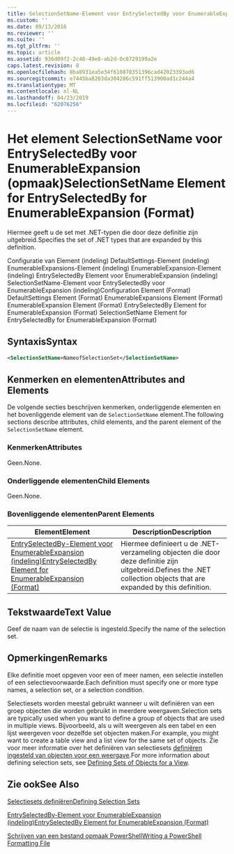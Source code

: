 ```yaml
---
title: SelectionSetName-Element voor EntrySelectedBy voor EnumerableExpansion (indeling) | Microsoft Docs
ms.custom: ''
ms.date: 09/13/2016
ms.reviewer: ''
ms.suite: ''
ms.tgt_pltfrm: ''
ms.topic: article
ms.assetid: 936d09f2-2c48-49e8-ab2d-0c8729199a2e
caps.latest.revision: 8
ms.openlocfilehash: 8ba8931ea5e34f610878351396cad42023393ad6
ms.sourcegitcommit: e7445ba8203da304286c591ff513900ad1c244a4
ms.translationtype: MT
ms.contentlocale: nl-NL
ms.lasthandoff: 04/23/2019
ms.locfileid: "62076256"
---
```

# <a name="selectionsetname-element-for-entryselectedby-for-enumerableexpansion-format"></a><span data-ttu-id="4aa9f-102">Het element SelectionSetName voor EntrySelectedBy voor EnumerableExpansion (opmaak)</span><span class="sxs-lookup"><span data-stu-id="4aa9f-102">SelectionSetName Element for EntrySelectedBy for EnumerableExpansion (Format)</span></span>

<span data-ttu-id="4aa9f-103">Hiermee geeft u de set met .NET-typen die door deze definitie zijn uitgebreid.</span><span class="sxs-lookup"><span data-stu-id="4aa9f-103">Specifies the set of .NET types that are expanded by this definition.</span></span>

<span data-ttu-id="4aa9f-104">Configuratie van Element (indeling) DefaultSettings-Element (indeling) EnumerableExpansions-Element (indeling) EnumerableExpansion-Element (indeling) EntrySelectedBy Element voor EnumerableExpansion (indeling) SelectionSetName-Element voor EntrySelectedBy voor EnumerableExpansion (indeling)</span><span class="sxs-lookup"><span data-stu-id="4aa9f-104">Configuration Element (Format) DefaultSettings Element (Format) EnumerableExpansions Element (Format) EnumerableExpansion Element (Format) EntrySelectedBy Element for EnumerableExpansion (Format) SelectionSetName Element for EntrySelectedBy for EnumerableExpansion (Format)</span></span>

## <a name="syntax"></a><span data-ttu-id="4aa9f-105">Syntaxis</span><span class="sxs-lookup"><span data-stu-id="4aa9f-105">Syntax</span></span>

```xml
<SelectionSetName>NameofSelectionSet</SelectionSetName>

```

## <a name="attributes-and-elements"></a><span data-ttu-id="4aa9f-106">Kenmerken en elementen</span><span class="sxs-lookup"><span data-stu-id="4aa9f-106">Attributes and Elements</span></span>

<span data-ttu-id="4aa9f-107">De volgende secties beschrijven kenmerken, onderliggende elementen en het bovenliggende element van de `SelectionSetName` element.</span><span class="sxs-lookup"><span data-stu-id="4aa9f-107">The following sections describe attributes, child elements, and the parent element of the `SelectionSetName` element.</span></span>

### <a name="attributes"></a><span data-ttu-id="4aa9f-108">Kenmerken</span><span class="sxs-lookup"><span data-stu-id="4aa9f-108">Attributes</span></span>

<span data-ttu-id="4aa9f-109">Geen.</span><span class="sxs-lookup"><span data-stu-id="4aa9f-109">None.</span></span>

### <a name="child-elements"></a><span data-ttu-id="4aa9f-110">Onderliggende elementen</span><span class="sxs-lookup"><span data-stu-id="4aa9f-110">Child Elements</span></span>

<span data-ttu-id="4aa9f-111">Geen.</span><span class="sxs-lookup"><span data-stu-id="4aa9f-111">None.</span></span>

### <a name="parent-elements"></a><span data-ttu-id="4aa9f-112">Bovenliggende elementen</span><span class="sxs-lookup"><span data-stu-id="4aa9f-112">Parent Elements</span></span>

|<span data-ttu-id="4aa9f-113">Element</span><span class="sxs-lookup"><span data-stu-id="4aa9f-113">Element</span></span>|<span data-ttu-id="4aa9f-114">Description</span><span class="sxs-lookup"><span data-stu-id="4aa9f-114">Description</span></span>|
|-------------|-----------------|
|[<span data-ttu-id="4aa9f-115">EntrySelectedBy-Element voor EnumerableExpansion (indeling)</span><span class="sxs-lookup"><span data-stu-id="4aa9f-115">EntrySelectedBy Element for EnumerableExpansion (Format)</span></span>](./entryselectedby-element-for-enumerableexpansion-format.md)|<span data-ttu-id="4aa9f-116">Hiermee definieert u de .NET-verzameling objecten die door deze definitie zijn uitgebreid.</span><span class="sxs-lookup"><span data-stu-id="4aa9f-116">Defines the .NET collection objects that are expanded by this definition.</span></span>|

## <a name="text-value"></a><span data-ttu-id="4aa9f-117">Tekstwaarde</span><span class="sxs-lookup"><span data-stu-id="4aa9f-117">Text Value</span></span>

<span data-ttu-id="4aa9f-118">Geef de naam van de selectie is ingesteld.</span><span class="sxs-lookup"><span data-stu-id="4aa9f-118">Specify the name of the selection set.</span></span>

## <a name="remarks"></a><span data-ttu-id="4aa9f-119">Opmerkingen</span><span class="sxs-lookup"><span data-stu-id="4aa9f-119">Remarks</span></span>

<span data-ttu-id="4aa9f-120">Elke definitie moet opgeven voor een of meer namen, een selectie instellen of een selectievoorwaarde.</span><span class="sxs-lookup"><span data-stu-id="4aa9f-120">Each definition must specify one or more type names, a selection set, or a selection condition.</span></span>

<span data-ttu-id="4aa9f-121">Selectiesets worden meestal gebruikt wanneer u wilt definiëren van een groep objecten die worden gebruikt in meerdere weergaven.</span><span class="sxs-lookup"><span data-stu-id="4aa9f-121">Selection sets are typically used when you want to define a group of objects that are used in multiple views.</span></span> <span data-ttu-id="4aa9f-122">Bijvoorbeeld, als u wilt weergeven als een tabel en een lijst weergeven voor dezelfde set objecten maken.</span><span class="sxs-lookup"><span data-stu-id="4aa9f-122">For example, you might want to create a table view and a list view for the same set of objects.</span></span> <span data-ttu-id="4aa9f-123">Zie voor meer informatie over het definiëren van selectiesets [definiëren ingesteld van objecten voor een weergave](./defining-selection-sets.md).</span><span class="sxs-lookup"><span data-stu-id="4aa9f-123">For more information about defining selection sets, see [Defining Sets of Objects for a View](./defining-selection-sets.md).</span></span>

## <a name="see-also"></a><span data-ttu-id="4aa9f-124">Zie ook</span><span class="sxs-lookup"><span data-stu-id="4aa9f-124">See Also</span></span>

[<span data-ttu-id="4aa9f-125">Selectiesets definiëren</span><span class="sxs-lookup"><span data-stu-id="4aa9f-125">Defining Selection Sets</span></span>](./defining-selection-sets.md)

[<span data-ttu-id="4aa9f-126">EntrySelectedBy-Element voor EnumerableExpansion (indeling)</span><span class="sxs-lookup"><span data-stu-id="4aa9f-126">EntrySelectedBy Element for EnumerableExpansion (Format)</span></span>](./entryselectedby-element-for-enumerableexpansion-format.md)

[<span data-ttu-id="4aa9f-127">Schrijven van een bestand opmaak PowerShell</span><span class="sxs-lookup"><span data-stu-id="4aa9f-127">Writing a PowerShell Formatting File</span></span>](./writing-a-powershell-formatting-file.md)
